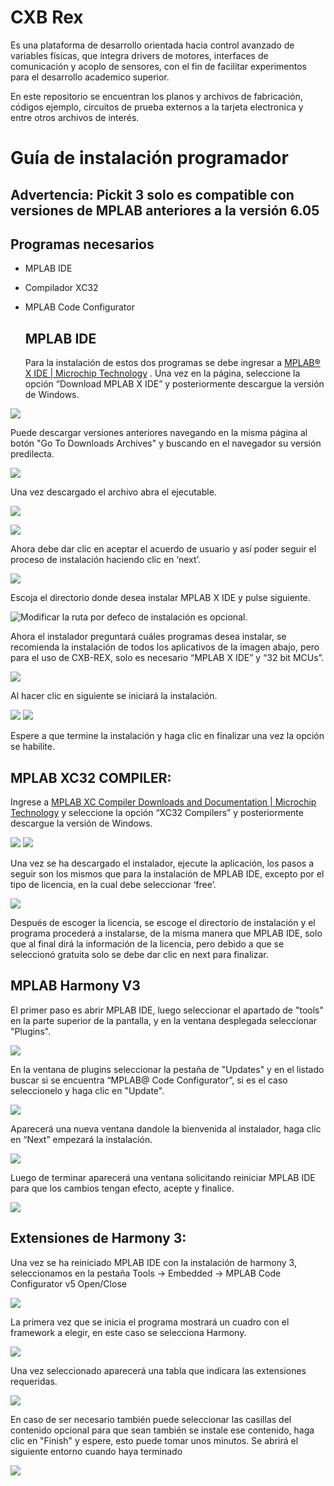 # CXB Rex

Es una plataforma de desarrollo orientada hacia control avanzado de variables físicas, que integra drivers de motores, interfaces de comunicación y acoplo de sensores, con el fin de facilitar experimentos para el desarrollo academico superior.

En este repositorio se encuentran los planos y archivos de fabricación, códigos ejemplo, circuitos de prueba externos a la tarjeta electronica y entre otros archivos de interés.

# Guía de instalación programador

## Advertencia: Pickit 3 solo es compatible con versiones de MPLAB anteriores a la versión 6.05

## Programas necesarios

- MPLAB IDE

- Compilador XC32

- MPLAB Code Configurator
  
  ## MPLAB IDE
  
  Para la instalación de estos dos programas se debe ingresar a [MPLAB® X IDE | Microchip Technology](https://www.microchip.com/en-us/tools-resources/develop/mplab-x-ide) . Una vez en la página, seleccione la opción “Download MPLAB X IDE” y posteriormente descargue la versión de Windows.

![](https://github.com/CXBRexDevs/Codigos-ejemplo-CXB/blob/main/images/2023-07-07-10-11-16-image.png?raw=true)

Puede descargar versiones anteriores navegando en la misma página al botón "Go To Downloads Archives" y buscando en el navegador su versión predilecta.

![](https://github.com/CXBRexDevs/Codigos-ejemplo-CXB/blob/main/images/2023-07-07-10-13-20-image.png?raw=true)

Una vez descargado el archivo abra el ejecutable.

![](https://github.com/CXBRexDevs/Codigos-ejemplo-CXB/blob/main/images/2023-07-07-10-55-47-image.png?raw=true)

![](C:\Users\PEDRO\AppData\Roaming\marktext\images\2023-07-07-10-22-03-image.png)

Ahora debe dar clic en aceptar el acuerdo de usuario y así poder seguir el proceso de instalación haciendo clic en ‘next’.

![]([C:\Users\PEDRO\AppData\Roaming\marktext\images\2023-07-07-10-25-39-image.png](https://github.com/CXBRexDevs/Codigos-ejemplo-CXB/blob/main/images/2023-07-07-10-25-39-image.png?raw=true)https://github.com/CXBRexDevs/Codigos-ejemplo-CXB/blob/main/images/2023-07-07-10-25-39-image.png?raw=true)

Escoja el directorio donde desea instalar MPLAB X IDE y pulse siguiente.

![Modificar la ruta por defeco de instalación es opcional.](https://github.com/CXBRexDevs/Codigos-ejemplo-CXB/blob/main/images/image4.png?raw=true)

Ahora el instalador preguntará cuáles programas desea instalar, se recomienda la instalación de todos los aplicativos de la imagen abajo, pero para el uso de CXB-REX, solo es necesario “MPLAB X IDE” y “32 bit MCUs”.

![](https://github.com/CXBRexDevs/Codigos-ejemplo-CXB/blob/main/images/image16.png?raw=true)

Al hacer clic en siguiente se iniciará la instalación.

![](https://github.com/CXBRexDevs/Codigos-ejemplo-CXB/blob/main/images/image11.png?raw=true)
![](https://github.com/CXBRexDevs/Codigos-ejemplo-CXB/blob/main/images/image12.png?raw=true)

Espere a que termine la instalación y haga clic en finalizar una vez la opción se habilite.

## MPLAB XC32 COMPILER:

Ingrese a [MPLAB XC Compiler Downloads and Documentation | Microchip Technology](https://www.microchip.com/en-us/tools-resources/develop/mplab-xc-compilers/downloads-documentation) y seleccione la opción “XC32 Compilers” y posteriormente descargue la versión de Windows.

![](https://github.com/CXBRexDevs/Codigos-ejemplo-CXB/blob/main/images/image13.png?raw=true) ![](https://github.com/CXBRexDevs/Codigos-ejemplo-CXB/blob/main/images/image14.png?raw=true)

Una vez se ha descargado el instalador, ejecute la aplicación, los pasos a seguir son los mismos que para la instalación de MPLAB IDE, excepto por el tipo de licencia, en la cual debe seleccionar ‘free’.

![](https://github.com/CXBRexDevs/Codigos-ejemplo-CXB/blob/main/images/image15.png?raw=true)

Después de escoger la licencia, se escoge el directorio de instalación y el programa procederá a instalarse, de la misma manera que MPLAB IDE, solo que al final dirá la información de la licencia, pero debido a que se seleccionó gratuita solo se debe dar clic en next para finalizar.

## MPLAB Harmony V3

El primer paso es abrir MPLAB IDE, luego seleccionar el apartado de "tools" en la parte superior de la pantalla, y en la ventana desplegada seleccionar "Plugins".

![](https://github.com/CXBRexDevs/Codigos-ejemplo-CXB/blob/main/images/image17.png?raw=true)

En la ventana de plugins seleccionar la pestaña de "Updates" y en el listado buscar si se encuentra “MPLAB@ Code Configurator”, si es el caso seleccionelo y haga clic en "Update".

![](https://github.com/CXBRexDevs/Codigos-ejemplo-CXB/blob/main/images/image18.png?raw=true)

Aparecerá una nueva ventana dandole la bienvenida al instalador, haga clic en “Next” empezará la instalación.

![](https://github.com/CXBRexDevs/Codigos-ejemplo-CXB/blob/main/images/image19.png?raw=true)

Luego de terminar aparecerá una ventana solicitando reiniciar MPLAB IDE para que los cambios tengan efecto, acepte y finalice.

![](https://github.com/CXBRexDevs/Codigos-ejemplo-CXB/blob/main/images/image20.png?raw=true)

## Extensiones de Harmony 3:

Una vez se ha reiniciado MPLAB IDE con la instalación de harmony 3, seleccionamos en la pestaña Tools -> Embedded -> MPLAB Code Configurator v5 Open/Close

![](https://github.com/CXBRexDevs/Codigos-ejemplo-CXB/blob/main/images/image21.png?raw=true)

La primera vez que se inicia el programa mostrará un cuadro con el framework a elegir, en este caso se selecciona Harmony.

![](https://github.com/CXBRexDevs/Codigos-ejemplo-CXB/blob/main/images/image22.png?raw=true)

Una vez seleccionado aparecerá una tabla que indicara las extensiones requeridas.

![](https://github.com/CXBRexDevs/Codigos-ejemplo-CXB/blob/main/images/image23.png?raw=true)

En caso de ser necesario también puede seleccionar las casillas del contenido opcional para que sean también se instale ese contenido, haga clic en "Finish" y espere, esto puede tomar unos minutos.  Se abrirá el siguiente entorno cuando haya terminado

![](https://github.com/CXBRexDevs/Codigos-ejemplo-CXB/blob/main/images/image24.png?raw=true)
